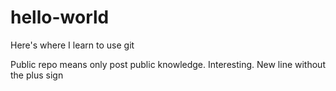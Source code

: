 # hello-world
Here's where I learn to use git

Public repo means only post public knowledge. Interesting.
New line without the plus sign